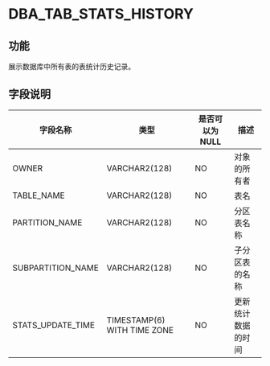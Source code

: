 # DBA_TAB_STATS_HISTORY
## 功能
展示数据库中所有表的表统计历史记录。
## 字段说明

| 字段名称 | 类型 | 是否可以为 NULL | 描述 |
| --- | --- | --- | --- |
| OWNER | VARCHAR2(128) | NO | 对象的所有者 |
| TABLE_NAME | VARCHAR2(128) | NO | 表名 |
| PARTITION_NAME | VARCHAR2(128) | NO | 分区表名称 |
| SUBPARTITION_NAME | VARCHAR2(128) | NO | 子分区表的名称 |
| STATS_UPDATE_TIME | TIMESTAMP(6) WITH TIME ZONE | NO | 更新统计数据的时间 |
